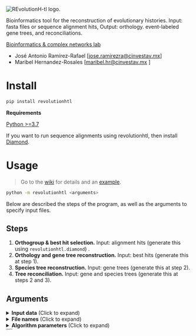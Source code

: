 ![REvolutionH-tl logo.](https://gitlab.com/jarr.tecn/revolutionh-tl/-/raw/master/docs/images/Logo_horizontal.png)

Bioinformatics tool for the reconstruction of evolutionary histories. Input: fasta files or sequence alignment hits, Output: orthology. event-labeled gene trees, and reconciliations.

[Bioinformatics & complex networks lab](https://ira.cinvestav.mx/ingenieriagenetica/dra-maribel-hernandez-rosales/bioinformatica-y-redes-complejas/)

- José Antonio Ramírez-Rafael [jose.ramirezra@cinvestav.mx]
- Maribel Hernandez-Rosales [maribel.hr@cinvestav.mx ]

# Install

```bash
pip install revolutionhtl
```

**Requirements**

[Python >=3.7 ](https://www.python.org/)

If you want to run sequence alignments using revolutionhtl, then install [Diamond](https://github.com/bbuchfink/diamond).

# Usage

> Go to the [wiki](https://gitlab.com/jarr.tecn/revolutionh-tl/-/blob/master/docs/wiki.md?ref_type=heads) for details and an [example](https://gitlab.com/jarr.tecn/revolutionh-tl/-/blob/master/docs/example.md?ref_type=heads).

```bash
python -m revolutionhtl <arguments>
```

Below are described the steps of the program, as well as the arguments to specify input files.

## Steps

1. **Orthogroup & best hit selection.** Input: alignment hits (generate this using `revolutionhtl.diamond`) .
2. **Orthology and gene tree reconstruction.** Input: best hits (generate this at step 1).
3. **Species tree reconstruction.** Input: gene trees (generate this at step 2).
4. **Tree reconciliation.** Input: gene and species trees (generate this at steps 2 and 3).

## Arguments


<details>
  <summary> <b>Input data</b> (Click to expand)  </summary> 
  <b>- -h    --help </b> <br/> show this help message and exit <br/> <br/>
  <b>-steps [integers] </b> <br/> List of steps to run (default: 1 2 3 4).  <br/> <br/>
  <b>-alignment_h   --alignment_hits [string]</b> <br/> Directory containing alignment hits, the input of step 1. (default: ./). <br/> <br/>
  <b>-best_h      --best_hits [string]</b> <br/> .tsv file containing best hits, the input of step 2. (default: use output of step 1). <br/> <br/>
  <b>-T      --gene_trees [string]</b> <br/> .tsv file containing gene trees, the input of steps 3 and 4. (default: use output of step 2). <br/> <br/>
  <b>-S     --species_tree [string]</b> <br/> .nhx file containing a species tree, an input of step 4. (default: use output of step 3). <br/> <br/>
</details>


<details>
  <summary> <b>File names</b> (Click to expand)  </summary> 
  <b>-o      --output_prefix [string] </b> <br/>
  Prefix used for output files (default "tl_project").<br/><br/>
  <b>-og      --orthogroup_column [string]</b> <br/>
  Column in -best_h     -T, and output files specifying orthogroups (default: OG).<br/><br/>
  <b>-Nm      --N_max [integer] </b> <br/>
  Indicates the maximum number of genes in a orthogroup, bigger orthogroups are splitted. If 0, no orthogroup is splitted. (default= 2000).<br/><br/>
  <b>-k      --k_size_partition [integer]</b> <br/>
  Integer indicatng how many best hit graphs will be processed in bunch:: first graphs with <k genes, then <2k. then <3k, and so on. (default: k=100)<br/><br/>
</details>

<details>
  <summary> <b>Algorithm parameters</b> (Click to expand)  </summary> 
  <b>-bh_heuristic     --besthit_heuristic  [string] </b> <br/>
  Indicates how to normalize bit-score in step 1 (default: normal). Normal: no normalization, prt: use proteinortho auxiliary files, smallest: use length of the smallest sequence, target: use target sequence, query: use query sequence, directed: x->y hit, bidirectional: use x->y and y->x hits.<br/>
  Options: normal, prt, smallest_bidirectional, smallest_directed, query_directed, target_directed, alignment_directed, query_bidirectional, target_bidirectional, alignment_bidirectional<br/><br/>
  <b>-f      --f_value [float]</b> <br/>
  Real number between 0 and 1, a parameter of step 1. Defines the adaptative threshhold as: f\*max_bit_score (default: 0.95).<br/><br/>
  <b>-bmg_h     --bmg_heuristic [string] </b> <br/>
  Comunity detection method, an heuristic of step 2. (default: Louvain).<br/>
  Options: Mincut, BPMF, Karger, Greedy, Gradient_Walk, Louvain, Louvain_Obj<br/><br/>
  <b>-bmgh_nb      --bmgh_no_binary [bool]</b> <br/>
  Flag, specifies if force binary tree in step 2. (no flag: force binary, flag: do not force binary).<br/><br/>
  <b>-stree_h     --species_tree_heuristic [string]</b> <br/>
  Comunity detection method, an heuristic of step 3. (default: louvain_weight).<br/>
  Options: naive, louvain, mincut, louvain_weight<br/><br/>
  <b>-streeh_repeats     --stree_heuristic_repeats [integer]</b> <br/>
  integer, specifies how many times run the heuristic of step 3. (default: 3)<br/><br/>
  <b>-streeh_b     --streeh_binary [bool]</b> <br/>
  Flag, specifies if force binary tree in step 3. (no flag: do not force binary, flag: force binary).<br/><br/>
  <b>-streeh_ndb     --streeh_no_doble_build [bool]</b> <br/>
  Flag, specifies if run build algorithm twice to obtain less resolved tree in step 3. (no flag: double build, flag: single build).<br/><br/>
</details>



<img src="https://gitlab.com/jarr.tecn/revolutionh-tl/-/raw/master/docs/images/revolution_diagram.png" alt="pipeline" style="zoom:25%;" />
